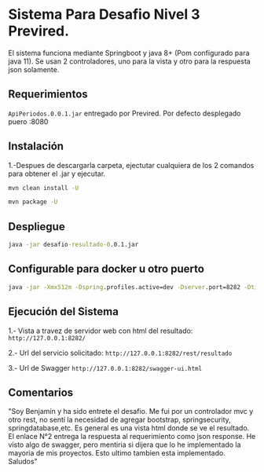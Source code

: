 # Sistema Para Desafio Nivel 3 Previred. 

El sistema funciona mediante Springboot y java 8+ (Pom configurado para java 11). Se usan 2 controladores, uno para la vista y otro para la respuesta json solamente.

## Requerimientos

`ApiPeriodos.0.0.1.jar` entregado por Previred. Por defecto desplegado puero :8080


## Instalación
1.-Despues de descargarla carpeta, ejectutar cualquiera de los 2 comandos para obtener el .jar y ejecutar.

```bash
mvn clean install -U
```

```bash
mvn package -U
```

## Despliegue
```cmd
java -jar desafio-resultado-0.0.1.jar
```
## Configurable para docker u otro puerto
```cmd
java -jar -Xmx512m -Dspring.profiles.active=dev -Dserver.port=8282 -Dtimix.host.port=8282 desafio-resultado-0.0.1.jar
```



## Ejecución del Sistema
1.- Vista a travez de servidor web con html del resultado: `http://127.0.0.1:8282/`

2.- Url del servicio solicitado: `http://127.0.0.1:8282/rest/resultado`

3.- Url de Swagger `http://127.0.0.1:8282/swagger-ui.html`

## Comentarios
"Soy Benjamín y ha sido entrete el desafio. Me fui por un controlador mvc y otro rest, no sentí la necesidad de agregar bootstrap, springsecurity, springdatabase,etc. Es general es una vista html donde se ve el resultado. El enlace N°2 entrega la respuesta al requerimiento como json response. He visto algo de swagger, pero mentiria si dijera que lo he implementado la mayoria de mis proyectos. Esto ultimo tambien esta implementado. Saludos"